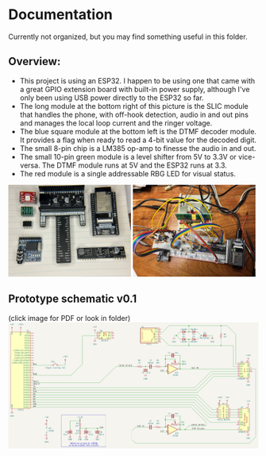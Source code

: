 # Documentation

Currently not organized, but you may find something useful in this folder.

## Overview:
* This project is using an ESP32. I happen to be using one that came with a great GPIO extension board with built-in power supply, although I've only been using USB power directly to the ESP32 so far.
* The long module at the bottom right of this picture is the SLIC module that handles the phone, with off-hook detection, audio in and out pins and manages the local loop current and the ringer voltage. 
* The blue square module at the bottom left is the DTMF decoder module. It provides a flag when ready to read a 4-bit value for the decoded digit. 
* The small 8-pin chip is a LM385 op-amp to finesse the audio in and out.
* The small 10-pin green module is a level shifter from 5V to 3.3V or vice-versa. The DTMF module runs at 5V and the ESP32 runs at 3.3. 
* The red module is a single addressable RBG LED for visual status.

<p float="left">
  <a href="modules and chips.jpg"><img src="modules and chips.jpg" width="49%" /></a>
  <a href="prototype on breadboard.jpg"><img src="prototype on breadboard.jpg" width="49%" /></a>
</p>

## Prototype schematic v0.1 
(click image for PDF or look in folder)
[![Prototype schematic v0.1](RetroPhone%20schematic%20v0.1.PNG)](RetroPhone%20schematic%20v0.1.pdf)
